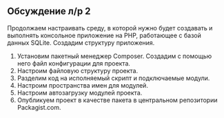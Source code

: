 ##             Обсуждение л/р 2
Продолжаем настраивать среду, в которой нужно будет создавать и выполнять консольное приложение на PHP, работающее с базой данных SQLite. Создадим структуру приложения.
1. Установим пакетный менеджер Composer. Создадим с помощью него файл конфигурации для проекта.
2. Настроим файловую структуру проекта.
3. Разделим код на исполняемый скрипт и подключаемые модули.
4. Настроим пространства имен для модулей.
5. Настроим автозагрузку модулей проекта.
6. Опубликуем проект в качестве пакета в центральном репозитории Packagist.com.
